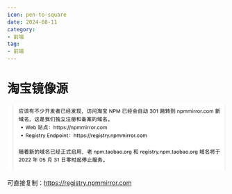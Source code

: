 ```yaml
---
icon: pen-to-square
date: 2024-08-11
category:
- 前端
tag:
- 前端
---
```

# 淘宝镜像源
![淘宝镜像源](../../../postImg/淘宝镜像源.png)

可直接复制：https://registry.npmmirror.com